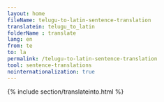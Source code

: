 ```yaml
---
layout: home
fileName: telugu-to-latin-sentence-translation
translatein: telugu_to_latin
folderName : translate
lang: en
from: te
to: la
permalink: /telugu-to-latin-sentence-translation
tool: sentence-translations
nointernationalization: true
---
```

{% include section/translateinto.html %}

